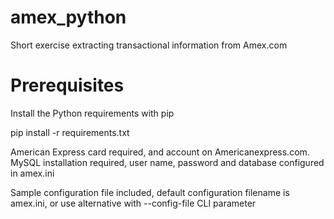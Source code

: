 # amex_python
Short exercise extracting transactional information from Amex.com


# Prerequisites
Install the Python requirements with pip

pip install -r requirements.txt

American Express card required, and account on Americanexpress.com.
MySQL installation required, user name, password and database configured in amex.ini

Sample configuration file included, default configuration filename is amex.ini, or use alternative with --config-file CLI parameter
